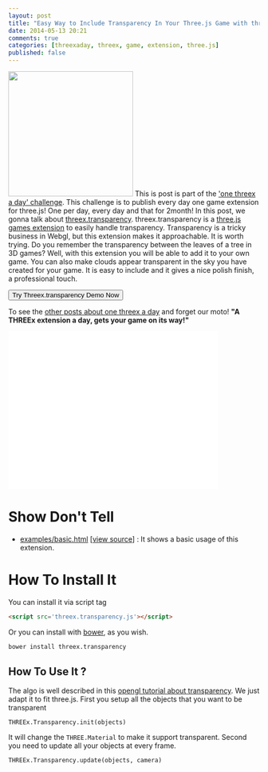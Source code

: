 ```yaml
---
layout: post
title: "Easy Way to Include Transparency In Your Three.js Game with threex.transparency"
date: 2014-05-13 20:21
comments: true
categories: [threexaday, threex, game, extension, three.js]
published: false
---
```


<a href='http://jeromeetienne.github.io/threex.transparency/examples/basic.html' target='_blank'><img class="right" src="https://raw.githubusercontent.com/jeromeetienne/threex.transparency/master/examples/images/screenshot-threex-transparency-512x512.jpg" width="250" height="250"></a>
This is post is part of the ['one threex a day' challenge](/blog/2014/04/22/one-threex-a-day-gets-your-game-on-its-way-a-challenge/). 
This challenge is to publish every day one game extension for three.js!
One per day, every day and that for 2month!
In this post, we gonna talk about 
[threex.transparency](http://www.threejsgames.com/extensions/#threex.transparency).
threex.transparency is a [three.js games extension](http://www.threejsgames.com/extensions/) to easily handle transparency. Transparency is a tricky business in Webgl, but this extension makes it approachable. It is worth trying. Do you remember the transparency between the leaves of a tree in 3D games? Well, with this extension you will be able to add it to your own game. You can also make clouds appear transparent in the sky you have created for your game. It is easy to include and it gives a nice polish finish, a professional touch. 


<a href='http://jeromeetienne.github.io/threex.transparency/examples/basic.html' target='_blank'><input type="button" value='Try Threex.transparency Demo Now' /></a>

To see the [other posts about one threex a day](/blog/categories/threexaday/) and forget our moto!
**"A THREEx extension a day, gets your game on its way!"**


<!-- more -->

<iframe width="420" height="315" src="//www.youtube.com/embed/mP_8EHnZUTo" frameborder="0" allowfullscreen></iframe>

Show Don't Tell
===============
* [examples/basic.html](http://jeromeetienne.github.io/threex.transparency/examples/basic.html)
\[[view source](https://github.com/jeromeetienne/threex.transparency/blob/master/examples/basic.html)\] :
It shows a basic usage of this extension.

How To Install It
=================

You can install it via script tag

```html
<script src='threex.transparency.js'></script>
```

Or you can install with [bower](http://bower.io/), as you wish.

```bash
bower install threex.transparency
```

## How To Use It ?

The algo is well described in this
[opengl tutorial about transparency](http://www.opengl-tutorial.org/intermediate-tutorials/tutorial-10-transparency/). We just adapt it to fit three.js.
First you setup all the objects that you want to be transparent

```
THREEx.Transparency.init(objects)
```

It will change the ```THREE.Material``` to make it support transparent.
Second you need to update all your objects at every frame.

```
THREEx.Transparency.update(objects, camera)
```